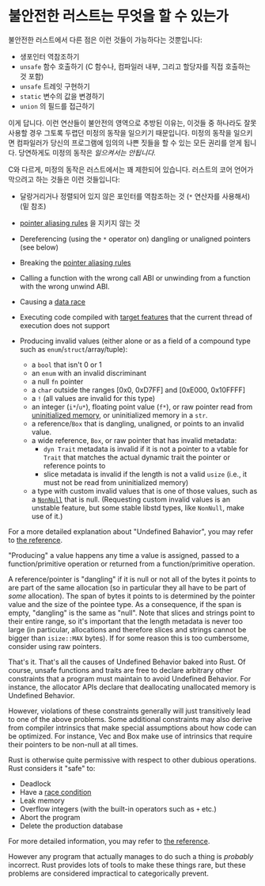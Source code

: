 # 불안전한 러스트는 무엇을 할 수 있는가

불안전한 러스트에서 다른 점은 이런 것들이 가능하다는 것뿐입니다:

* 생포인터 역참조하기
* `unsafe` 함수 호출하기 (C 함수나, 컴파일러 내부, 그리고 할당자를 직접 호출하는 것 포함)
* `unsafe` 트레잇 구현하기
* `static` 변수의 값을 변경하기
* `union` 의 필드를 접근하기

이게 답니다. 이런 연산들이 불안전의 영역으로 추방된 이유는, 이것들 중 하나라도 잘못 사용할 경우 그토록 두렵던 미정의 동작을 일으키기 때문입니다. 
미정의 동작을 일으키면 컴파일러가 당신의 프로그램에 임의의 나쁜 짓들을 할 수 있는 모든 권리를 얻게 됩니다. 당연하게도 미정의 동작은 *일으켜서는 안됩니다.*

C와 다르게, 미정의 동작은 러스트에서는 꽤 제한되어 있습니다. 러스트의 코어 언어가 막으려고 하는 것들은 이런 것들입니다: 

* 달랑거리거나 정렬되어 있지 않은 포인터를 역참조하는 것 (`*` 연산자를 사용해서) (밑 참조)
* [pointer aliasing rules][] 을 지키지 않는 것

* Dereferencing (using the `*` operator on) dangling or unaligned pointers (see below)
* Breaking the [pointer aliasing rules][]
* Calling a function with the wrong call ABI or unwinding from a function with the wrong unwind ABI.
* Causing a [data race][race]
* Executing code compiled with [target features][] that the current thread of execution does
  not support
* Producing invalid values (either alone or as a field of a compound type such
  as `enum`/`struct`/array/tuple):
  * a `bool` that isn't 0 or 1
  * an `enum` with an invalid discriminant
  * a null `fn` pointer
  * a `char` outside the ranges [0x0, 0xD7FF] and [0xE000, 0x10FFFF]
  * a `!` (all values are invalid for this type)
  * an integer (`i*`/`u*`), floating point value (`f*`), or raw pointer read from
    [uninitialized memory][], or uninitialized memory in a `str`.
  * a reference/`Box` that is dangling, unaligned, or points to an invalid value.
  * a wide reference, `Box`, or raw pointer that has invalid metadata:
    * `dyn Trait` metadata is invalid if it is not a pointer to a vtable for
      `Trait` that matches the actual dynamic trait the pointer or reference points to
    * slice metadata is invalid if the length is not a valid `usize`
      (i.e., it must not be read from uninitialized memory)
  * a type with custom invalid values that is one of those values, such as a
    [`NonNull`] that is null. (Requesting custom invalid values is an unstable
    feature, but some stable libstd types, like `NonNull`, make use of it.)

For a more detailed explanation about "Undefined Bahavior", you may refer to
[the reference][behavior-considered-undefined].

"Producing" a value happens any time a value is assigned, passed to a
function/primitive operation or returned from a function/primitive operation.

A reference/pointer is "dangling" if it is null or not all of the bytes it
points to are part of the same allocation (so in particular they all have to be
part of *some* allocation). The span of bytes it points to is determined by the
pointer value and the size of the pointee type. As a consequence, if the span is
empty, "dangling" is the same as "null". Note that slices and strings point
to their entire range, so it's important that the length metadata is never too
large (in particular, allocations and therefore slices and strings cannot be
bigger than `isize::MAX` bytes). If for some reason this is too cumbersome,
consider using raw pointers.

That's it. That's all the causes of Undefined Behavior baked into Rust. Of
course, unsafe functions and traits are free to declare arbitrary other
constraints that a program must maintain to avoid Undefined Behavior. For
instance, the allocator APIs declare that deallocating unallocated memory is
Undefined Behavior.

However, violations of these constraints generally will just transitively lead to one of
the above problems. Some additional constraints may also derive from compiler
intrinsics that make special assumptions about how code can be optimized. For instance,
Vec and Box make use of intrinsics that require their pointers to be non-null at all times.

Rust is otherwise quite permissive with respect to other dubious operations.
Rust considers it "safe" to:

* Deadlock
* Have a [race condition][race]
* Leak memory
* Overflow integers (with the built-in operators such as `+` etc.)
* Abort the program
* Delete the production database

For more detailed information, you may refer to [the reference][behavior-not-considered-unsafe].

However any program that actually manages to do such a thing is *probably*
incorrect. Rust provides lots of tools to make these things rare, but
these problems are considered impractical to categorically prevent.

[pointer aliasing rules]: references.html
[uninitialized memory]: uninitialized.html
[race]: races.html
[target features]: ../reference/attributes/codegen.html#the-target_feature-attribute
[`NonNull`]: ../std/ptr/struct.NonNull.html
[behavior-considered-undefined]: ../reference/behavior-considered-undefined.html
[behavior-not-considered-unsafe]: ../reference/behavior-not-considered-unsafe.html
